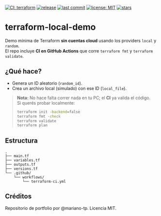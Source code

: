 [![CI: terraform](https://img.shields.io/github/actions/workflow/status/mariano-tp/terraform-local-demo/terraform-ci.yml?branch=main&label=terraform-ci&style=flat-square)](https://github.com/mariano-tp/terraform-local-demo/actions/workflows/terraform-ci.yml)
[![release](https://img.shields.io/github/v/release/mariano-tp/terraform-local-demo?display_name=tag&style=flat-square)](https://github.com/mariano-tp/terraform-local-demo/releases)
[![last commit](https://img.shields.io/github/last-commit/mariano-tp/terraform-local-demo?style=flat-square)](https://github.com/mariano-tp/terraform-local-demo/commits/main)
[![license: MIT](https://img.shields.io/badge/license-MIT-green?style=flat-square)](./LICENSE)
[![stars](https://img.shields.io/github/stars/mariano-tp/terraform-local-demo?style=flat-square)](https://github.com/mariano-tp/terraform-local-demo/stargazers)

# terraform-local-demo

Demo mínima de Terraform **sin cuentas cloud** usando los providers `local` y `random`.  
El repo incluye **CI en GitHub Actions** que corre `terraform fmt` y `terraform validate`.

## ¿Qué hace?
- Genera un ID aleatorio (`random_id`).
- Crea un archivo local (simulado) con ese ID (`local_file`).

> **Nota:** No hace falta correr nada en tu PC; el **CI** ya valida el código.  
> Si querés probar localmente:
>
> ```bash
> terraform init -backend=false
> terraform fmt -check
> terraform validate
> terraform plan
> ```

## Estructura
```text
.
├── main.tf
├── variables.tf
├── outputs.tf
├── versions.tf
└── .github/
    └── workflows/
        └── terraform-ci.yml
```

## Créditos
Repositorio de portfolio por @mariano-tp. Licencia MIT.
